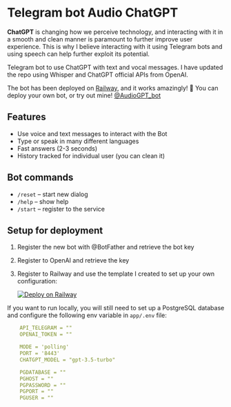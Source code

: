 # Telegram bot Audio ChatGPT

**ChatGPT** is changing how we perceive technology, and interacting with it in a smooth and clean manner is paramount to further improve user experience. This is why I believe interacting with it using Telegram bots and using speech can help further exploit its potential.

Telegram bot to use ChatGPT with text and vocal messages.
I have updated the repo using Whisper and ChatGPT official APIs from OpenAI. 

The bot has been deployed on [Railway](https://railway.app), and it works amazingly! 🚀
You can deploy your own bot, or try out mine! [@AudioGPT_bot](https://t.me/AudioGPT_bot)

## Features

* Use voice and text messages to interact with the Bot
* Type or speak in many different languages 
* Fast answers (2-3 seconds)
* History tracked for individual user (you can clean it)


## Bot commands

* `/reset` – start new dialog
* `/help` – show help
* `/start` – register to the service


## Setup for deployment

1. Register the new bot with @BotFather and retrieve the bot key
2. Register to OpenAI and retrieve the key
3. Register to Railway and use the template I created to set up your own configuration:

   [![Deploy on Railway](https://railway.app/button.svg)](https://railway.app/new/template/rxWKuE?referralCode=c9RZUJ)
   
If you want to run locally, you will still need to set up a PostgreSQL database and configure the following env variable in `app/.env` file:
```YAML
    API_TELEGRAM = ""
    OPENAI_TOKEN = ""

    MODE = 'polling'
    PORT = '8443'
    CHATGPT_MODEL = "gpt-3.5-turbo"

    PGDATABASE = ""
    PGHOST = ""
    PGPASSWORD = ""
    PGPORT = ""
    PGUSER = ""

```




